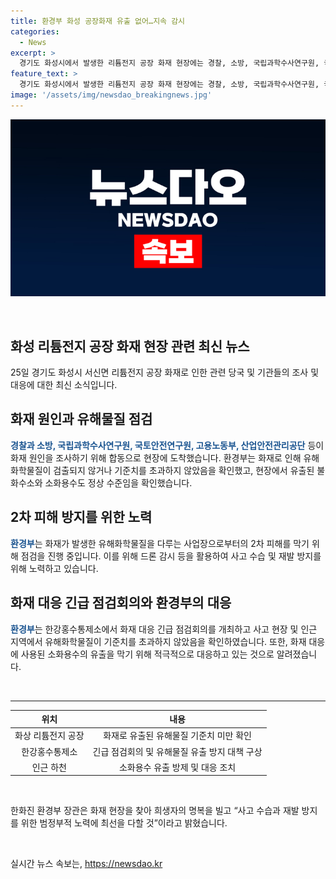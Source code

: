 ```yaml
---
title: 환경부 화성 공장화재 유출 없어…지속 감시
categories:
  - News
excerpt: >
  경기도 화성시에서 발생한 리튬전지 공장 화재 현장에는 경찰, 소방, 국립과학수사연구원, 국토안전연구원, 고용노동부, 산업안전관리공단 등이 합동으로 화재 원인을 조사하기 위해 이동 중이다. 환경부는 화재 현장 및 인근에서의 유해화학물질 확인 결과, 기준치 미만임을 확인하고, 2차 피해 방지를 위해 계속 점검 중이며, 드론을 활용해 사고수 유출을 지속 확인 중이다. 환경부 장관은 희생자에 대한 애도를 표하며, 재발 방지를 위한 범정부적 노력을 다짐했다.
feature_text: >
  경기도 화성시에서 발생한 리튬전지 공장 화재 현장에는 경찰, 소방, 국립과학수사연구원, 국토안전연구원, 고용노동부, 산업안전관리공단 등이 합동으로 화재 원인을 조사하기 위해 이동 중이다. 환경부는 화재 현장 및 인근에서의 유해화학물질 확인 결과, 기준치 미만임을 확인하고, 2차 피해 방지를 위해 계속 점검 중이며, 드론을 활용해 사고수 유출을 지속 확인 중이다. 환경부 장관은 희생자에 대한 애도를 표하며, 재발 방지를 위한 범정부적 노력을 다짐했다.
image: '/assets/img/newsdao_breakingnews.jpg'
---
```


<p><img src="/assets/img/newsdao_breakingnews.jpg" alt="pcversion 속보" /></p>

<p data-ke-size="size16">&nbsp;</p>

<h2 data-ke-size="size26">화성 리튬전지 공장 화재 현장 관련 최신 뉴스</h2>

<p data-ke-size="size16">25일 경기도 화성시 서신면 리튬전지 공장 화재로 인한 관련 당국 및 기관들의 조사 및 대응에 대한 최신 소식입니다.</p>

<h2>화재 원인과 유해물질 점검</h2>

<p><b><span style="color: #1a5490;">경찰과 소방, 국립과학수사연구원, 국토안전연구원, 고용노동부, 산업안전관리공단</span></b> 등이 화재 원인을 조사하기 위해 합동으로 현장에 도착했습니다. 환경부는 화재로 인해 유해화학물질이 검출되지 않거나 기준치를 초과하지 않았음을 확인했고, 현장에서 유출된 불화수소와 소화용수도 정상 수준임을 확인했습니다.</p>

<h2>2차 피해 방지를 위한 노력</h2>

<p><b><span style="color: #1a5490;">환경부</span></b>는 화재가 발생한 유해화학물질을 다루는 사업장으로부터의 2차 피해를 막기 위해 점검을 진행 중입니다. 이를 위해 드론 감시 등을 활용하여 사고 수습 및 재발 방지를 위해 노력하고 있습니다.</p>

<h2>화재 대응 긴급 점검회의와 환경부의 대응</h2>

<p><b><span style="color: #1a5490;">환경부</span></b>는 한강홍수통제소에서 화재 대응 긴급 점검회의를 개최하고 사고 현장 및 인근 지역에서 유해화학물질이 기준치를 초과하지 않았음을 확인하였습니다. 또한, 화재 대응에 사용된 소화용수의 유출을 막기 위해 적극적으로 대응하고 있는 것으로 알려졌습니다.</p>

<p data-ke-size="size16">&nbsp;</p>

<hr>

<table>
<thead>
<tr>
<th style="text-align: center;">위치</th>
<th style="text-align: center;">내용</th>
</tr>
</thead>
<tbody>
<tr>
<td style="text-align: center;">화상 리튬전지 공장</td>
<td style="text-align: center;">화재로 유출된 유해물질 기준치 미만 확인</td>
</tr>
<tr>
<td style="text-align: center;">한강홍수통제소</td>
<td style="text-align: center;">긴급 점검회의 및 유해물질 유출 방지 대책 구상</td>
</tr>
<tr>
<td style="text-align: center;">인근 하천</td>
<td style="text-align: center;">소화용수 유출 방제 및 대응 조치</td>
</tr>
</tbody>
</table>

<p data-ke-size="size16">&nbsp;</p>

<p>한화진 환경부 장관은 화재 현장을 찾아 희생자의 명복을 빌고 “사고 수습과 재발 방지를 위한 범정부적 노력에 최선을 다할 것”이라고 밝혔습니다.</p>

<p data-ke-size="size16">&nbsp;</p>
실시간 뉴스 속보는, <a href="https://newsdao.kr" rel="dofollow">https://newsdao.kr</a>


